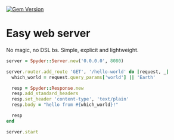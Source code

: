[![Gem Version](https://badge.fury.io/rb/spyder.svg)](https://badge.fury.io/rb/spyder)

# Easy web server

No magic, no DSL bs. Simple, explicit and lightweight.

```ruby
server = Spyder::Server.new('0.0.0.0', 8080)

server.router.add_route 'GET', '/hello-world' do |request, _|
  which_world = request.query_params['world'] || 'Earth'

  resp = Spyder::Response.new
  resp.add_standard_headers
  resp.set_header 'content-type', 'text/plain'
  resp.body = "hello from #{which_world}!"

  resp
end

server.start
```
